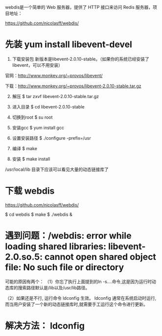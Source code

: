 webdis是一个简单的 Web 服务器，提供了 HTTP 接口来访问 Redis 服务器，项目地址：
 
https://github.com/nicolasff/webdis/

# 先装 yum install libevent-devel

1. 下载安装包
新版本是libevent-2.0.10-stable。（如果你的系统已经安装了libevent，可以不用安装）

官网：http://www.monkey.org/~provos/libevent/

下载：http://www.monkey.org/~provos/libevent-2.0.10-stable.tar.gz

2. 解压 
$ tar zxvf libevent-2.0.10-stable.tar.gz

3. 进入目录
$ cd libevent-2.0.10-stable

4. 切换到root
$ su root

5. 安装gcc
$ yum install gcc

6. 设置安装路径
$ ./configure -prefix=/usr

7. 编译
$ make

8. 安装
$ make install

/usr/local/lib 目录下应该可以看见大量的动态链接库了

# 下载 webdis
https://github.com/nicolasff/webdis/

$ cd webdis
$ make
$ ./webdis &

# 遇到问题：/webdis: error while loading shared libraries: libevent-2.0.so.5: cannot open shared object file: No such file or directory

可能的原因有两个： 
（1）你忘了执行上面提到的ln -s....命令,这是因为运行时动态库的搜索路径默认是/lib以及/usr/lib路径。

（2）如果还是不行, 运行命令 ldconfig 生效。 ldconfig 通常在系统启动时运行,而当用户安装了一个新的动态链接库时,就需要手工运行这个命令进行更新。

# 解决方法： ldconfig
